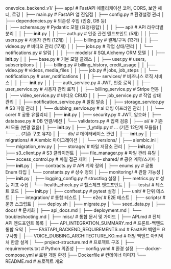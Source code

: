 onevoice_backend_v1/
├──  app/                              # FastAPI 애플리케이션 코어, CORS, 보안 헤더, 로깅
│   ├──  main.py                       # FastAPI 앱 진입점
│   ├──  config.py                     # 환경설정 관리
│   ├──  dependencies.py               # 의존성 주입 (인증, DB 등)   
│   ├──  schemas.py                    # Pydantic 모델 (요청/응답)
│   │
│   ├──  api/                      # API 라우터별 분리
│   │   ├──  __init__.py
│   │   ├──  auth.py                   # 인증 관련 엔드포인트 (5개)
│   │   ├──  users.py                  # 사용자 관리 (12개)
│   │   ├──  billing.py                # 결제/구독 (13개)
│   │   ├──  videos.py                 # 비디오 관리 (17개)
│   │   ├──  jobs.py                   # 작업 상태/관리
│   │   └──  notifications.py          # 알림
│   │
│   ├──  models/                       # SQLAlchemy ORM 모델
│   │   ├──  __init__.py
│   │   ├──  base.py                   # 기본 모델 클래스
│   │   ├──  user.py                   # users, subscriptions
│   │   ├──  billing.py                # billing_history, credit_usage
│   │   ├──  video.py                  # videos, media_files
│   │   ├──  job.py                    # jobs, job_steps
│   │   └──  notification.py           # user_notifications
│   │
│   ├──  services/                     # 비즈니스 로직 서비스
│   │   ├──  __init__.py
│   │   ├──  auth_service.py           # JWT, 인증 로직
│   │   ├──  user_service.py           # 사용자 관리 로직
│   │   ├──  billing_service.py        # Stripe 연동
│   │   ├──  video_service.py          # 비디오 CRUD
│   │   ├──  job_service.py            # 작업 상태 관리
│   │   ├──  notification_service.py   # 알림 발송
│   │   ├──  storage_service.py        # S3 파일 관리
│   │   └──  dubbing_service.py        # ai 더빙 이프라인 관리
│   │
│   └──  core/                         # 공통 유틸리티
│       ├──  __init__.py
│       ├──  security.py               # JWT, 암호화
│       ├──  database.py               # DB 연결/세션
│       └──  validators.py             # 입력 검증
│
├── ai/                               # 기존 AI 모듈 (변경 없음)
│   ├── __init__.py
│   ├── _1_ytdlp.py                  # ... (기존 12단계 모듈들)
│   └── ... (기존 구조 유지)
│
├──  db/                               # 데이터베이스 관련
│   ├──  __init__.py
│   ├──  migrations/                   # Alembic 마이그레이션
│   │   └──  versions/
│   ├──  alembic.ini
│   └──  migration_env.py
│
├──  storage/                          # 파일 저장소 관리
│   ├──  __init__.py
│   ├──  s3_client.py                 # S3 클라이언트
│   ├──  file_manager.py              # 파일 관리 유틸
│   └──  access_control.py            # 파일 접근 제어
│
├──  shared/                           # 공유 계약/스키마
│   ├──  __init__.py
│   ├──  contracts.py                 # API 계약 정의
│   ├──  enums.py                     # 공통 Enum 타입
│   └──  constants.py                 # 상수 정의
│
├──  monitoring/                       # 관찰 가능성
│   ├──  __init__.py
│   ├──  logging_config.py            # structlog 설정
│   ├──  metrics.py                   # 성능 지표 수집
│   └──  health_check.py              # 헬스체크 엔드포인트
│
├──  tests/                            # 테스트 코드
│   ├──  __init__.py
│   ├──  conftest.py                  # pytest 설정
│   ├──  unit/                        # 단위 테스트
│   ├──  integration/                 # 통합 테스트
│   └──  e2e/                         # E2E 테스트
│
├──  scripts/                          # 운영 스크립트
│   ├──  deploy.sh
│   ├──  migrate.py
│   └──  seed_data.py
│
├──  docs/                             # 문서화
│   ├──  api_docs.md
│   ├──  deployment.md
│   └──  troubleshooting.md
│
├──  misc/                             # 통합 문서 및 가이드
│   ├──  API.md                        # 전체 API 엔드포인트 목록
│   ├──  API_INTEGRATION_SUMMARY.md    # 프론트-백엔드 통합 요약
│   ├──  FASTAPI_BACKEND_REQUIREMENTS.md # FastAPI 백엔드 요구사항
│   ├──  VOICE_DUBBING_ARCHITECTURE_KO.md # 더빙 백엔드 아키텍처 한글 설계
│   └──  project-structure.md          # 프로젝트 구조
│
├──  requirements.txt                  # Python 의존성
├──  config.yaml                      # 환경 설정
├──  docker-compose.yml               # 로컬 개발 환경
├──  Dockerfile                       # 컨테이너 이미지
└──  README.md                        # 프로젝트 개요
